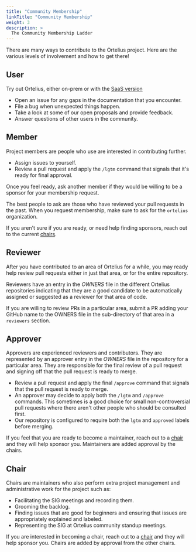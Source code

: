 ```yaml
---
title: "Community Membership"
linkTitle: "Community Membership"
weight: 3
description: >
  The Community Membership Ladder
---
```


There are many ways to contribute to the Ortelius project. Here are the various levels of involvement and how to get there!

## User
Try out Ortelius, either on-prem or with the [SaaS version](https://console.deployhub.com)

  * Open an issue for any gaps in the documentation that you encounter.
  * File a bug when unexpected things happen.
  * Take a look at some of our open proposals and provide feedback.
  * Answer questions of other users in the community.

## Member
Project members are people who use are interested in contributing further.

* Assign issues to yourself.
* Review a pull request and apply the `/lgtm` command that signals that it's ready for final approval.

Once you feel ready, ask another member if they would be willing to be a sponsor for your membership request. 

The best people to ask are those who have reviewed your pull requests in the past. When you request membership, make sure to ask for the `ortelius` organization.
 
If you aren't sure if you are ready, or need help finding sponsors, reach out to the current [chairs](https://ortelius.io/become-a-contributor).

## Reviewer
After you have contributed to an area of Ortelius for a while, you may ready help review pull requests either in just that area, or for the entire repository.

Reviewers have an entry in the *OWNERS* file in the different Ortelius repositories indicating that they are a good candidate to be 
automatically assigned or suggested as a reviewer for that area of code.

If you are willing to review PRs in a particular area, submit a PR adding your GitHub name to the OWNERS file in the sub-directory of that area in a `reviewers` section.

## Approver

Approvers are experienced reviewers and contributors.  They are represented by an approver entry in the *OWNERS* file in the repository for a particular area. They are responsible for the final review of a pull request and signing off that the pull request is ready to merge.

* Review a pull request and apply the final `/approve` command that signals that the pull request is ready to merge.
* An approver may decide to apply both the `/lgtm` and `/approve` commands. This  sometimes is a good choice for small non-controversial pull requests where there aren't other people who should be consulted first.
* Our repository is configured to require both the `lgtm` and `approved` labels before merging. 

If you feel that you are ready to become a maintainer, reach out to a [chair](https://ortelius.io/become-a-contributor) and they will help sponsor you. Maintainers are added approval by the chairs.

## Chair
Chairs are maintainers who also perform extra project management and administrative work for the project such as:

* Facilitating the SIG meetings and recording them.
* Grooming the backlog.
* Finding issues that are good for beginners and ensuring that issues are  appropriately explained and labeled.
* Representing the SIG at Ortelius community standup meetings.

If you are interested in becoming a chair, reach out to a [chair](https://ortelius.io/become-a-contributor) and they will help sponsor you. Chairs are added by approval from the other chairs.
